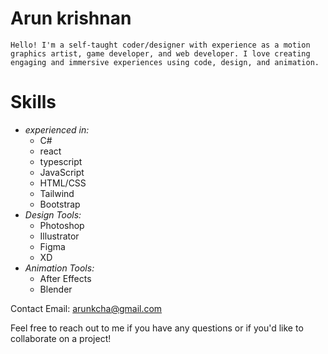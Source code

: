 # Arun krishnan
    Hello! I'm a self-taught coder/designer with experience as a motion graphics artist, game developer, and web developer. I love creating engaging and immersive experiences using code, design, and animation.

# Skills
- *experienced in:* 
    - C#
    - react
    - typescript
    - JavaScript
    - HTML/CSS
    - Tailwind
    - Bootstrap
- *Design Tools:* 
    - Photoshop
    - Illustrator
    - Figma
    - XD
- *Animation Tools:*
   - After Effects
   - Blender

Contact
Email: arunkcha@gmail.com


Feel free to reach out to me if you have any questions or if you'd like to collaborate on a project!
